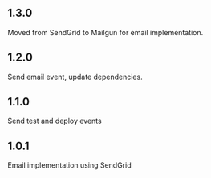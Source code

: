 ## 1.3.0

Moved from SendGrid to Mailgun for email implementation.

## 1.2.0

Send email event, update dependencies.

## 1.1.0

Send test and deploy events

## 1.0.1

Email implementation using SendGrid
